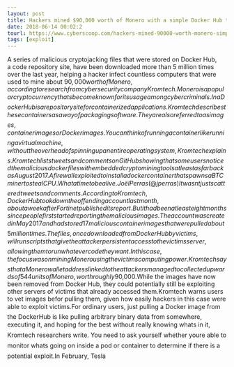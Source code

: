 ```yaml
---
layout: post
title: Hackers mined $90,000 worth of Monero with a simple Docker Hub trick
date: 2018-06-14 00:02:2
tourl: https://www.cyberscoop.com/hackers-mined-90000-worth-monero-simple-docker-hub-trick/?category_news=technology
tags: [exploit]
---
```

A series of malicious cryptojacking files that were stored on Docker Hub, a code repository site, have been downloaded more than 5 million times over the last year, helping a hacker infect countless computers that were used to mine about $90,000 worth of Monero, according to research from cybersecurity company Kromtech.Monero is a popular cryptocurrency thats become known for its usage among cyber criminals.In a Docker Hub is a repository site for containerized applications. Kromtech describes these containers as a way of packaging software. They are also referred to as images, container images or Docker images.You can think of running a container like running a virtual machine, without the overhead of spinning up an entire operating system, Kromtech explains.Kromtech lists tweets and comments on GitHub showing that some users noticed the malicious docker files with embedded cryptomining tools at least as far back as August 2017.A firewall exploited to install a docker container that spawns a BTC miner to steal CPU. What a time to be alive.  Joël Perras (@jperras) It wasnt just scattered tweets and comments. According to Kromtech, Docker Hub took down the offending account last month, about a week after Fortinet published its report. But it had been at least eight months since people first started reporting the malicious images.The account was created in May 2017 and had stored 17 malicious container images that were pulled about 5 million times.The files, once downloaded from Docker Hub by victims, will run scripts that give the attacker persistent access to the victims server, allowing them to run whatever code they want. In this case, the focus was on mining Monero using the victims computing power.Kromtech says that a Monero wallet address linked to the attackers managed to collected upwards of 544 units of Monero, worth roughly$90,000.While the images have now been removed from Docker Hub, they could potentially still be exploiting other servers of victims that already accessed them.Kromtech warns users to vet images befor pulling them, given how easily hackers in this case were able to exploit victims.For ordinary users, just pulling a Docker image from the DockerHub is like pulling arbitrary binary data from somewhere, executing it, and hoping for the best without really knowing whats in it, Kromtech researchers write. You need to ask yourself whether youre able to monitor whats going on inside a pod or container to determine if there is a potential exploit.In February, Tesla 